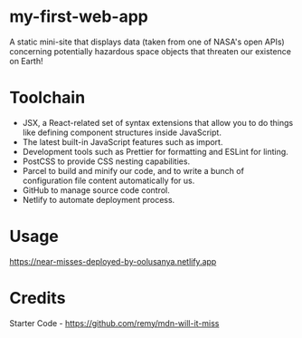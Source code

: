# my-first-web-app
A static mini-site that displays data (taken from one of NASA's open APIs) concerning potentially hazardous space objects that threaten our existence on Earth!

# Toolchain
 - JSX, a React-related set of syntax extensions that allow you to do things like defining component structures inside JavaScript.
 - The latest built-in JavaScript features such as import.
 - Development tools such as Prettier for formatting and ESLint for linting.
 - PostCSS to provide CSS nesting capabilities.
 - Parcel to build and minify our code, and to write a bunch of configuration file content automatically for us.
 - GitHub to manage source code control.
 - Netlify to automate deployment process.

# Usage
https://near-misses-deployed-by-oolusanya.netlify.app


# Credits
Starter Code - https://github.com/remy/mdn-will-it-miss
